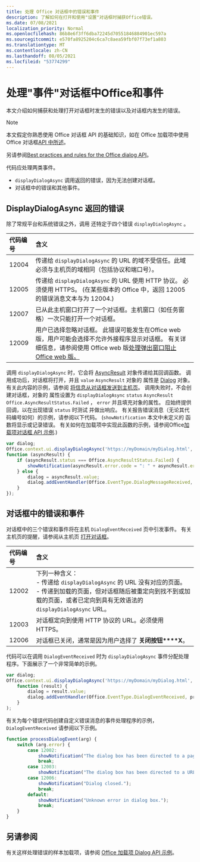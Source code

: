 ```yaml
---
title: 处理 Office 对话框中的错误和事件
description: 了解如何在打开和使用"设置"对话框时捕获Office错误。
ms.date: 07/08/2021
localization_priority: Normal
ms.openlocfilehash: 86b8e6f3ff6dba72245d70551846884901ec597a
ms.sourcegitcommit: e570fa8925204c6ca7c8aea59fbf07f73ef1a803
ms.translationtype: MT
ms.contentlocale: zh-CN
ms.lasthandoff: 08/05/2021
ms.locfileid: "53774299"
---
```

# <a name="handle-errors-and-events-in-the-office-dialog-box"></a>处理"事件"对话框中Office和事件

本文介绍如何捕获和处理打开对话框时发生的错误以及对话框内发生的错误。

> [!NOTE]
> 本文假定你熟悉使用 Office 对话框 API 的基础知识，如在 Office 加载项中使用 Office 对话框[API 中所述](dialog-api-in-office-add-ins.md)。
> 
> 另请参阅[Best practices and rules for the Office dialog API](dialog-best-practices.md)。

代码应处理两类事件。

- `displayDialogAsync` 调用返回的错误，因为无法创建对话框。
- 对话框中的错误和其他事件。

## <a name="errors-from-displaydialogasync"></a>DisplayDialogAsync 返回的错误

除了常规平台和系统错误之外，调用 还特定于四个错误 `displayDialogAsync` 。

|代码编号|含义|
|:-----|:-----|
|12004|传递给 `displayDialogAsync` 的 URL 的域不受信任。此域必须与主机页的域相同（包括协议和端口号）。|
|12005|传递给 `displayDialogAsync` 的 URL 使用 HTTP 协议。 必须使用 HTTPS。  (在某些版本的 Office 中，返回 12005 的错误消息文本与为 12004.) |
|<span id="12007">12007</span><!-- The span is needed because office-js-helpers has an error message that links to this table row. -->|已从此主机窗口打开了一个对话框。主机窗口（如任务窗格）一次只能打开一个对话框。|
|12009|用户已选择忽略对话框。 此错误可能发生在Office web 版，用户可能会选择不允许外接程序显示对话框。 有关详细信息，请参阅使用 Office web 版[处理弹出窗口阻止Office web 版。](dialog-best-practices.md#handle-pop-up-blockers-with-office-on-the-web)|

调用 `displayDialogAsync` 时，它会将 [AsyncResult](/javascript/api/office/office.asyncresult) 对象传递给其回调函数。 调用成功后，对话框将打开，并且 `value` `AsyncResult` 对象的 属性是 [Dialog](/javascript/api/office/office.dialog) 对象。 有关此内容的示例，请参阅 [将信息从对话框发送到主机页](dialog-api-in-office-add-ins.md#send-information-from-the-dialog-box-to-the-host-page)。 调用失败时，不会创建对话框，对象的 属性设置为 `displayDialogAsync` `status` `AsyncResult` `Office.AsyncResultStatus.Failed` ， `error` 并且填充对象的属性。 应始终提供回调，以在出现错误 `status` 时测试 并做出响应。 有关报告错误消息（无论其代码编号如何）的示例，请参阅以下代码。  (`showNotification` 本文中未定义的 函数将显示或记录错误。 有关如何在加载项中实现此函数的示例，请参阅Office[加载项对话框 API 示例](https://github.com/OfficeDev/Office-Add-in-Dialog-API-Simple-Example).) 

```js
var dialog;
Office.context.ui.displayDialogAsync('https://myDomain/myDialog.html',
function (asyncResult) {
    if (asyncResult.status === Office.AsyncResultStatus.Failed) {
        showNotification(asyncResult.error.code = ": " + asyncResult.error.message);
    } else {
        dialog = asyncResult.value;
        dialog.addEventHandler(Office.EventType.DialogMessageReceived, processMessage);
    }
});
```

## <a name="errors-and-events-in-the-dialog-box"></a>对话框中的错误和事件

对话框中的三个错误和事件将在主机 `DialogEventReceived` 页中引发事件。 有关主机页的提醒，请参阅从主机页 [打开对话框](dialog-api-in-office-add-ins.md#open-a-dialog-box-from-a-host-page)。

|代码编号|含义|
|:-----|:-----|
|12002|下列一种含义：<br> - 传递给 `displayDialogAsync` 的 URL 没有对应的页面。<br> - 传递到加载的页面，但对话框随后被重定向到找不到或加载的页面，或者已定向到具有无效语法的 `displayDialogAsync` URL。|
|12003|对话框定向到使用 HTTP 协议的 URL。必须使用 HTTPS。|
|12006|对话框已关闭，通常是因为用户选择了 **关闭按钮****X**。|

代码可以在调用 `DialogEventReceived` 时为 `displayDialogAsync` 事件分配处理程序。下面展示了一个非常简单的示例。

```js
var dialog;
Office.context.ui.displayDialogAsync('https://myDomain/myDialog.html',
    function (result) {
        dialog = result.value;
        dialog.addEventHandler(Office.EventType.DialogEventReceived, processDialogEvent);
    }
);
```

有关为每个错误代码创建自定义错误消息的事件处理程序的示例， `DialogEventReceived` 请参阅以下示例。

```js
function processDialogEvent(arg) {
    switch (arg.error) {
        case 12002:
            showNotification("The dialog box has been directed to a page that it cannot find or load, or the URL syntax is invalid.");
            break;
        case 12003:
            showNotification("The dialog box has been directed to a URL with the HTTP protocol. HTTPS is required.");            break;
        case 12006:
            showNotification("Dialog closed.");
            break;
        default:
            showNotification("Unknown error in dialog box.");
            break;
    }
}
```

## <a name="see-also"></a>另请参阅

有关这样处理错误的样本加载项，请参阅 [Office 加载项 Dialog API 示例](https://github.com/OfficeDev/Office-Add-in-Dialog-API-Simple-Example)。
